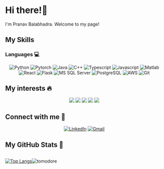 # Hi there!👋
I'm Pranav Balabhadra. Welcome to my page!

<!--
**pxb408/pxb408** is a ✨ _special_ ✨ repository because its `README.md` (this file) appears on your GitHub profile.
github-readme-stats.vercel.app

Here are some ideas to get you started:

- 🔭 I’m currently working on ...
- 🌱 I’m currently learning ...
- 👯 I’m looking to collaborate on ...
- 🤔 I’m looking for help with ...
- 💬 Ask me about ...
- 📫 How to reach me: ...
- 😄 Pronouns: ...
- ⚡ Fun fact: ...
-->

## My Skills 
### Languages 💻
<p align="center">
<img alt="Python" src="https://img.shields.io/badge/-Python-3776AB?style=flat-square&logo=python&logoColor=white" />
<img alt="Pytorch" src="https://img.shields.io/badge/-Pytorch-EE4C2C?style=flat-square&logo=pytorch&logoColor=white" />
<img alt="Java" src="https://img.shields.io/badge/-Java-509EE3?style=flat-square&" />
<img alt="C++" src="https://img.shields.io/badge/-C%2B%2B-00599C?style=flat-square&logo=c%2B%2B&logoColor=white" />
<img alt="Typescript" src="https://img.shields.io/badge/-Typescript-3178C6?style=flat-square&logo=typescript&logoColor=white" />
<img alt="Javascript" src="https://img.shields.io/badge/-Javascript-F7DF1E?style=flat-square&logo=javascript&logoColor=white" />
<img alt="Matlab" src="https://img.shields.io/badge/-Matlab-FC6D26?style=flat-square" />
<img alt="React" src="https://img.shields.io/badge/-React-45B8D8?style=flat-square&logo=react&logoColor=white" />
<img alt="Flask" src="https://img.shields.io/badge/-Flask-000000?style=flat-square&logo=flask&logoColor=white"" />
<img alt="MS SQL Server" src="https://img.shields.io/badge/-Microsoft%20SQL%20Server-CC2927?style=flat square&logo=microsoftsqlserver&logoColor=white" />
<img alt="PostgreSQL" src="https://img.shields.io/badge/-PostgreSQL-4169E1?style=flat-square&logo=postgresql&logoColor=white" />
<img alt="AWS" src="https://img.shields.io/badge/-AWS-232F3E?style=flat-square&logo=amazonaws&logoColor=white"" />
<img alt="Git" src="https://img.shields.io/badge/-Git-F05032?style=flat-square&logo=git&logoColor=white"" />
</p>

## My interests 🔥
<p align="center">
<img src="https://img.shields.io/badge/Machine Learning-green"> <img src="https://img.shields.io/badge/Artificial Intelligence-red"> <img src="https://img.shields.io/badge/Computer Vision-magenta"> <img src="https://img.shields.io/badge/Data Visualization-brown"> <img src="https://img.shields.io/badge/Image Processing-darkgreen">
</p>

## Connect with me 👯
<p align="center">
<a href="https://www.linkedin.com/in/pranav-balabhadra" target="_blank"><img alt="LinkedIn" src="https://img.shields.io/badge/-LinkedIn-0A66C2?style=flat-square&logo=linkedin&logoColor=white" /></a>
<a href=mailto:pxb408@case.edu target="_blank"><img alt="Gmail" src="https://img.shields.io/badge/-Gmail-EA4335?style=flat-square&logo=gmail&logoColor=white" /></a>
</p>




## My GitHub Stats 🥇

<div style="display: flex; align-items: center;">

  [![Top Langs](https://github-readme-stats.vercel.app/api/top-langs/?username=pranavbala3&theme=transparent)](https://github.com/anuraghazra/github-readme-stats)

  <img src="https://github-readme-stats.vercel.app/api?username=pranavbala3&show_icons=true&theme=transparent" alt="tomodore" />

</div>


